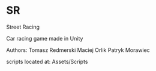# SR
Street Racing

Car racing game made in Unity

Authors: Tomasz Redmerski
         Maciej Orlik
         Patryk Morawiec
         
scripts located at: Assets/Scripts
